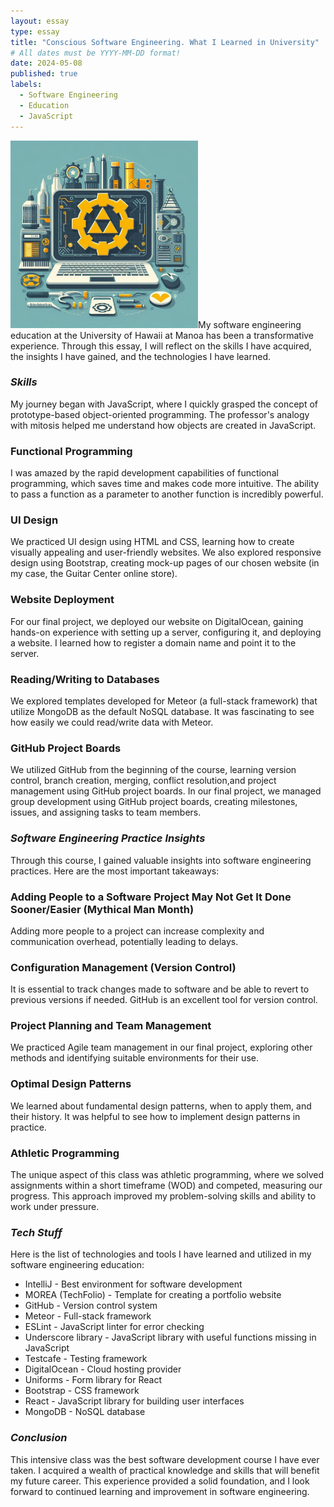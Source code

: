 ```yaml
---
layout: essay
type: essay
title: "Conscious Software Engineering. What I Learned in University"
# All dates must be YYYY-MM-DD format!
date: 2024-05-08
published: true
labels:
  - Software Engineering
  - Education
  - JavaScript
---
```


<img width="300px" class="rounded float-start pe-4" src="../img/software-engineering/logo.png">My software engineering education at the University of Hawaii at Manoa has been a transformative experience. Through this essay, I will reflect on the skills I have acquired, the insights I have gained, and the technologies I have learned.

### *Skills*

My journey began with JavaScript, where I quickly grasped the concept of prototype-based object-oriented programming. The professor's analogy with mitosis helped me understand how objects are created in JavaScript.

### Functional Programming

I was amazed by the rapid development capabilities of functional programming, which saves time and makes code more intuitive. The ability to pass a function as a parameter to another function is incredibly powerful.

### UI Design

We practiced UI design using HTML and CSS, learning how to create visually appealing and user-friendly websites. We also explored responsive design using Bootstrap, creating mock-up pages of our chosen website (in my case, the Guitar Center online store).

### Website Deployment

For our final project, we deployed our website on DigitalOcean, gaining hands-on experience with setting up a server, configuring it, and deploying a website. I learned how to register a domain name and point it to the server.

### Reading/Writing to Databases

We explored templates developed for Meteor (a full-stack framework) that utilize MongoDB as the default NoSQL database. It was fascinating to see how easily we could read/write data with Meteor.

### GitHub Project Boards

We utilized GitHub from the beginning of the course, learning version control, branch creation, merging, conflict resolution,and project management using GitHub project boards. In our final project, we managed group development using GitHub project boards, creating milestones, issues, and assigning tasks to team members.

### *Software Engineering Practice Insights*

Through this course, I gained valuable insights into software engineering practices. Here are the most important takeaways:

### Adding People to a Software Project May Not Get It Done Sooner/Easier (Mythical Man Month)

Adding more people to a project can increase complexity and communication overhead, potentially leading to delays.

### Configuration Management (Version Control)

It is essential to track changes made to software and be able to revert to previous versions if needed. GitHub is an excellent tool for version control.

### Project Planning and Team Management

We practiced Agile team management in our final project, exploring other methods and identifying suitable environments for their use.

### Optimal Design Patterns

We learned about fundamental design patterns, when to apply them, and their history. It was helpful to see how to implement design patterns in practice.

### Athletic Programming

The unique aspect of this class was athletic programming, where we solved assignments within a short timeframe (WOD) and competed, measuring our progress. This approach improved my problem-solving skills and ability to work under pressure.

### *Tech Stuff*

Here is the list of technologies and tools I have learned and utilized in my software engineering education:

* IntelliJ - Best environment for software development
* MOREA (TechFolio) - Template for creating a portfolio website
* GitHub - Version control system
* Meteor - Full-stack framework
* ESLint - JavaScript linter for error checking
* Underscore library - JavaScript library with useful functions missing in JavaScript
* Testcafe - Testing framework
* DigitalOcean - Cloud hosting provider
* Uniforms - Form library for React
* Bootstrap - CSS framework
* React - JavaScript library for building user interfaces
* MongoDB - NoSQL database

### *Conclusion*

This intensive class was the best software development course I have ever taken. I acquired a wealth of practical knowledge and skills that will benefit my future career. This experience provided a solid foundation, and I look forward to continued learning and improvement in software engineering.